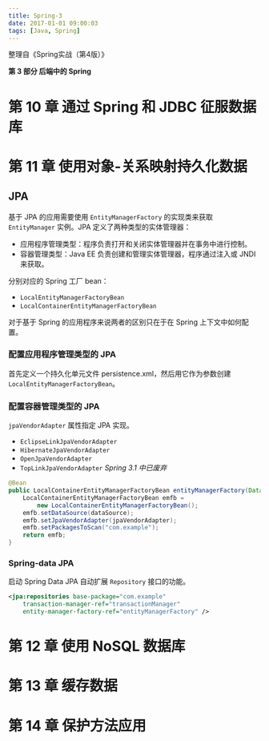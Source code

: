 ```yaml
---
title: Spring-3
date: 2017-01-01 09:00:03
tags: [Java, Spring]
---
```


整理自《Spring实战（第4版）》

**第 3 部分 后端中的 Spring**

<!-- more -->

# 第 10 章 通过 Spring 和 JDBC 征服数据库

# 第 11 章 使用对象-关系映射持久化数据

## JPA

基于 JPA 的应用需要使用 `EntityManagerFactory` 的实现类来获取 `EntityManager` 实例。JPA 定义了两种类型的实体管理器：

- 应用程序管理类型：程序负责打开和关闭实体管理器并在事务中进行控制。
- 容器管理类型：Java EE 负责创建和管理实体管理器，程序通过注入或 JNDI 来获取。

分别对应的 Spring 工厂 bean：

- `LocalEntityManagerFactoryBean`
- `LocalContainerEntityManagerFactoryBean`

对于基于 Spring 的应用程序来说两者的区别只在于在 Spring 上下文中如何配置。

### 配置应用程序管理类型的 JPA

首先定义一个持久化单元文件 persistence.xml，然后用它作为参数创建 `LocalEntityManagerFactoryBean`。

### 配置容器管理类型的 JPA

`jpaVendorAdapter` 属性指定 JPA 实现。

- `EclipseLinkJpaVendorAdapter`
- `HibernateJpaVendorAdapter`
- `OpenJpaVendorAdapter`
- `TopLinkJpaVendorAdapter` *Spring 3.1 中已废弃*

```java
@Bean
public LocalContainerEntityManagerFactoryBean entityManagerFactory(DataSource dataSource, JpaVendorAdapter jpaVendorAdapter) {
    LocalContainerEntityManagerFactoryBean emfb =
        new LocalContainerEntityManagerFactoryBean();
    emfb.setDataSource(dataSource);
    emfb.setJpaVendorAdapter(jpaVendorAdapter);
    emfb.setPackagesToScan("com.example");
    return emfb;
}
```

### Spring-data JPA

启动 Spring Data JPA 自动扩展 `Repository` 接口的功能。

```xml
<jpa:repositories base-package="com.example"
    transaction-manager-ref="transactionManager"
    entity-manager-factory-ref="entityManagerFactory" />
```

# 第 12 章 使用 NoSQL 数据库

# 第 13 章 缓存数据

# 第 14 章 保护方法应用
